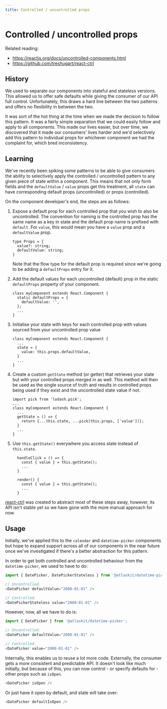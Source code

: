 ```yaml
---
title: Controlled / uncontrolled props
---
```


# Controlled / uncontrolled props

Related reading:

* <https://reactjs.org/docs/uncontrolled-components.html>
* <https://github.com/treshugart/react-ctrl>

## History

We used to separate our components into stateful and stateless versions. This allowed us to offer safe defaults while giving the consumer of our API full control. Unfortunately, this draws a hard line between the two patterns and offers no flexibility in between the two.

It was sort of the hot thing at the time when we made the decision to follow this pattern. It was a fairly simple separation that we could easily follow and apply to all components. This made our lives easier, but over time, we discovered that it made our consumers' lives harder and we'd selectively add this pattern to individual props for whichever component we had the complaint for, which bred inconsistency.

## Learning

We've recently been spiking some patterns to be able to give consumers the ability to selectively apply the controlled / uncontrolled pattern to any given piece of state within a component. This means that not only form fields and the `defaultValue` / `value` props get this treatment, all `state` can have corresponding default props (uncontrolled) or props (controlled).

On the component developer's end, the steps are as follows:
1. Expose a default prop for each controlled prop that you wish to also be uncontrolled. The convention for naming is the controlled prop has the
   same name as a key in state and the default prop name is prefixed with `default`. For `value`, this would mean you have a `value` prop and a `defaultValue` prop.

   ```
   type Props = {
     value?: string;
     defaultValue: string;
   }
   ```
   Note that the flow type for the default prop is required since we're going to be adding a `defaultProps` entry for it.

2. Add the default values for each uncontrolled (default) prop in the static `defaultProps` property of your component.

   ```
   class myComponent extends React.Component {
     static defaultProps = {
       defaultValue: '',
     };
     ...
   }
   ```
3. Initialise your state with keys for each controlled prop with values sourced from your uncontrolled prop value

   ```
   class myComponent extends React.Component {
     ...
     state = {
       value: this.props.defaultValue,
     }
     ...
   }
   ```
4. Create a custom `getState` method (or getter) that retrieves your state but with your controlled props merged in as well. This method will then
   be used as the single source of truth and results in controlled props being used if they exist and the uncontrolled state value if not.

   ```
   import pick from 'lodash.pick';
   ...
   class myComponent extends React.Component {
     ...
     getState = () => {
       return {...this.state, ...pick(this.props, ['value'])};
     }
     ...
   }
   ```
5. Use `this.getState()` everywhere you access state instead of `this.state`.

   ```
     handleClick = () => {
       const { value } = this.getState();
       ...
     }

     render() {
       const { value } = this.getState();
       ...
     }
   ```


[react-ctrl](https://github.com/treshugart/react-ctrl) was created to abstract most of these steps away, however, its API isn't stable yet so we have
gone with the more manual approach for now.

## Usage

Initially, we've applied this to the `calendar` and `datetime-picker` components but hope to expand support across all of our components in the near future
once we've investigated if there's a better abstraction for this pattern.

In order to get both controlled and uncontrolled behaviour from the `datetime-picker`, we used to have to do:

```js
import { DatePicker, DatePickerStateless } from '@atlaskit/datetime-picker';

// Uncontrolled.
<DatePicker defaultValue="2000-01-01" />

// Controlled.
<DatePickerStateless value="2000-01-01" />
```

However, now, all we have to do is:

```js
import { DatePicker } from '@atlaskit/datetime-picker';

// Uncontrolled.
<DatePicker defaultValue="2000-01-01" />

// Controlled.
<DatePicker value="2000-01-01" />
```

Internally, this enables us to reuse a lot more code. Externally, the consumer gets a more consistent and predictable API. It doesn't look like much initially, but because of this, you can now control - or specify defaults for - other props such as `isOpen`.

```js
<DatePicker isOpen />
```

Or just have it open by default, and state will take over:

```js
<DatePicker defaultIsOpen />
```

